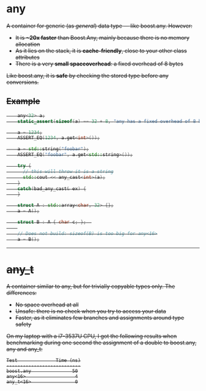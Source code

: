 any<S>
======
A container for generic (as *general*) data type &mdash; like boost.any. However:

 - It is **~20x faster** than Boost.Any, mainly because there is no memory allocation
 - As it lies on the stack, it is **cache-friendly**, close to your other class attributes
 - There is a very **small spaceoverhead**: a fixed overhead of 8 bytes

Like boost.any, it is **safe** by checking the stored type before any conversions.


Example
-------

```c++
    any<32> a;
    static_assert(sizeof(a) == 32 + 8, "any has a fixed overhead of 8 bytes");

    a = 1234;
    ASSERT_EQ(1234, a.get<int>());

    a = std::string("foobar");
    ASSERT_EQ("foobar", a.get<std::string>());

    try {
      // this will throw it is a string
      std::cout << any_cast<int>(a);
    }
    catch(bad_any_cast& ex) {
    }

    struct A : std::array<char, 32> {};
    a = A();

    struct B : A { char c; };  
    
    // Does not build: sizeof(B) is too big for any<16>
    a = B();
```


---

any\_t<S>
=========
A container similar to any<S>, but for trivially copyable types only. The differences:

 - No space overhead at all
 - Unsafe: there is no check when you try to access your data
 - Faster, as it eliminates few branches and assignments around type safety

On my laptop with a i7-3537U CPU, I got the following results when benchmarking during one second the assignment of a double to boost.any, any<S> and any\_t<S>:

```
Test              Time (ns)
---------------------------
boost.any               50
any<16>                  4
any_t<16>                0
```
